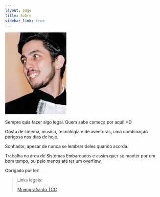 ```yaml
---
layout: page
title: Sobre
sidebar_link: true
---
```


![placeholder](https://raw.githubusercontent.com/djunho/djunho.github.io/master/Imagens/perfil.jpg?raw=true "Cuidado!")

<p class="message">
  Sempre quis fazer algo legal. Quem sabe começa por aqui! =D
</p>

Gosta de cinema, musica, tecnologia e de aventuras, uma combinação perigosa nos dias de hoje.

Sonhador, apesar de nunca se lembrar deles quando acorda.

Trabalha na área de Sistemas Embarcados e assim quer se manter por um bom tempo, ou pelo menos até ter um overflow.

Obrigado por ler!

>Links legais:
>
>[Monografia do TCC](https://github.com/djunho/djunho.github.io/raw/master/Downloads/Monografia%20TCC.pdf "vish!")

